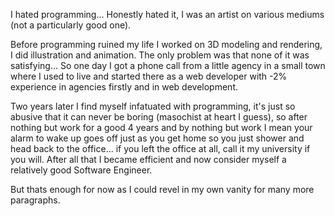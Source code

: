 I hated programming... Honestly hated it, I was an artist on various mediums (not a particularly good one).

Before programming ruined my life I worked on 3D modeling and rendering, I did illustration and animation. The only problem was that none of it was satisfying... So one day I got a phone call from a little agency in a small town where I used to live and started there as a web developer with -2% experience in agencies firstly and in web development.

Two years later I find myself infatuated with programming, it's just so abusive that it can never be boring (masochist at heart I guess), so after nothing but work for a good 4 years and by nothing but work I mean your alarm to wake up goes off just as you get home so you just shower and head back to the office... if you left the office at all, call it my university if you will. After all that I became efficient and now consider myself a relatively good Software Engineer.

But thats enough for now as I could revel in my own vanity for many more paragraphs.